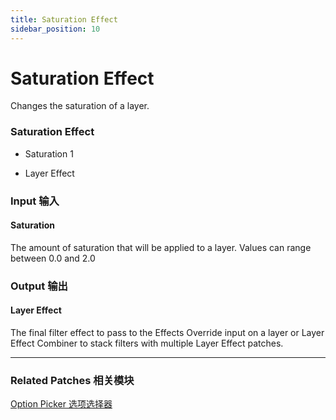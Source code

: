 ```yaml
---
title: Saturation Effect
sidebar_position: 10
---
```


# Saturation Effect

Changes the saturation of a layer.


<div className="patch-container">
    <div className="patch processor">
        <h3>Saturation Effect</h3>
        <ul className="inputs">
            <li>Saturation <span>1</span></li>
        </ul>
        <ul className="outputs">
            <li>Layer Effect </li>
        </ul>
    </div>
</div>

<div className="port-descriptions">
<div className="inputs">

### Input 输入

#### Saturation

The amount of saturation that will be applied to a layer. Values can range between 0.0 and 2.0


</div>
<div className="outputs">

### Output 输出

#### Layer Effect

The final filter effect to pass to the Effects Override input on a layer or Layer Effect Combiner to stack filters with multiple Layer Effect patches.

</div>
</div>

------

### Related Patches 相关模块

[Option Picker 选项选择器](./../Utility/Option%20Picker.md)